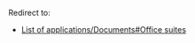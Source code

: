 Redirect to:

*   [List of applications/Documents#Office suites](/index.php/List_of_applications/Documents#Office_suites "List of applications/Documents")